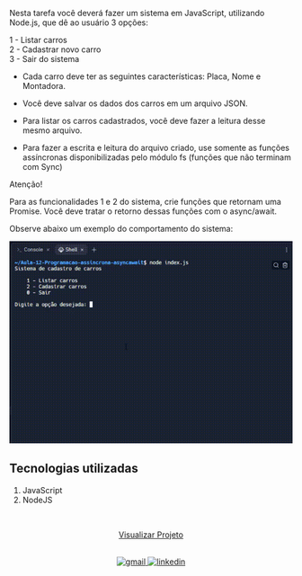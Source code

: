 Nesta tarefa você deverá fazer um sistema em JavaScript, utilizando Node.js, que dê ao usuário 3 opções:

1 - Listar carros <br>
2 - Cadastrar novo carro <br>
3 - Sair do sistema <br>

- Cada carro deve ter as seguintes características: Placa, Nome e Montadora.

- Você deve salvar os dados dos carros em um arquivo JSON.

- Para listar os carros cadastrados, você deve fazer a leitura desse mesmo arquivo.

- Para fazer a escrita e leitura do arquivo criado, use somente as funções assíncronas disponibilizadas pelo módulo fs (funções que não terminam com Sync)

Atenção!

Para as funcionalidades 1 e 2 do sistema, crie funções que retornam uma Promise. Você deve tratar o retorno dessas funções com o async/await.

Observe abaixo um exemplo do comportamento do sistema:

<img src="../img/cadastro_carros.gif" alt="Exemplo de execução projeto">

## Tecnologias utilizadas  

1. JavaScript 
2. NodeJS

<br>

<div align="center">

[Visualizar Projeto](https://replit.com/@GabrielMorozini/cadastrocarros?v=1)
</div>
<br>

<div align=center>

  <a href="mailto:gabril.dev@gmail.com" >
    <img src="https://img.shields.io/badge/gabril.dev@gmail.com-D14836?style=for-the-badge&logo=gmail&logoColor=white" alt="gmail">
  </a>
  
   <a href="https://www.linkedin.com/in/gabrielmorozini/">
    <img src="https://img.shields.io/badge/linkedin.com/in/gabrielmorozini/-0077B5?style=for-the-badge&logo=linkedin&logoColor=white" alt="linkedin">
  </a>  

</div>

